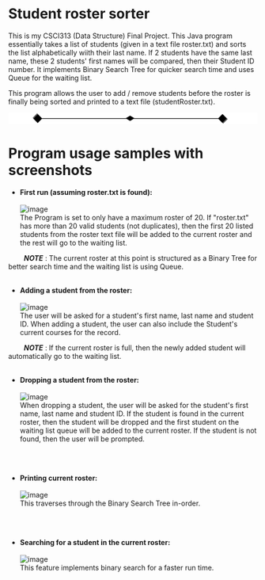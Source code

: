 # Student roster sorter
 This is my CSCI313 (Data Structure) Final Project. This Java program essentially takes a list of students (given in a text file roster.txt) and sorts the list alphabetically wiith their last name. If 2 students have the same last name, these 2 students' first names will be compared, then their Student ID number. It implements Binary Search Tree for quicker search time and uses Queue for the waiting list.
 
 This program allows the user to add / remove students before the roster is finally being sorted and printed to a text file (studentRoster.txt).

![image](border.png)

# Program usage samples with screenshots
* **First run (assuming roster.txt is found):**<br> <br>
![image](https://user-images.githubusercontent.com/31665473/147693655-816e8ff3-d927-429a-a00d-c8b4d8d1ed32.png)<br>
The Program is set to only have a maximum roster of 20. If "roster.txt" has more than 20 valid students (not duplicates), then the first 20 listed students from the roster text file will be added to the current roster and the rest will go to the waiting list.

&nbsp;&nbsp;&nbsp;&nbsp;&nbsp;&nbsp;&nbsp;&nbsp;***NOTE*** : The current roster at this point is structured as a Binary Tree for better search time and the waiting list is using Queue.
<br>
<br>

* **Adding a student from the roster:** <br> <br>
![image](https://user-images.githubusercontent.com/31665473/147693883-89613192-8e9f-4120-9ade-e62d3bf712da.png)<br>
The user will be asked for a student's first name, last name and student ID. When adding a student, the user can also include the Student's current courses for the record.

&nbsp;&nbsp;&nbsp;&nbsp;&nbsp;&nbsp;&nbsp;&nbsp;***NOTE*** : If the current roster is full, then the newly added student will automatically go to the waiting list.
<br>
<br>

* **Dropping a student from the roster:** <br><br>
![image](https://user-images.githubusercontent.com/31665473/147695156-3bbbcddd-2540-4a48-a1a2-490d39c1fb50.png)<br>
When dropping a student, the user will be asked for the student's first name, last name and student ID. If the student is found in the current roster, then the student will be dropped and the first student on the waiting list queue will be added to the current roster. If the student is not found, then the user will be prompted.
<br>
<br>

* **Printing current roster:** <br><br>
![image](https://user-images.githubusercontent.com/31665473/147695675-3c8f99b6-6c9e-4c9c-8df6-1c75e2d93611.png) <br>
This traverses through the Binary Search Tree in-order.
<br>
<br>

* **Searching for a student in the current roster:** <br><br>
![image](https://user-images.githubusercontent.com/31665473/147695508-6c0cbe66-a7c0-481e-b25b-42d7c0ac0f87.png)<br>
This feature implements binary search for a faster run time.

